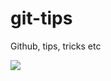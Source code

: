 # git-tips
Github, tips, tricks etc

![](http://gabsferreira.com/content/images/2021/01/guia-git-e-github-37585.png)

